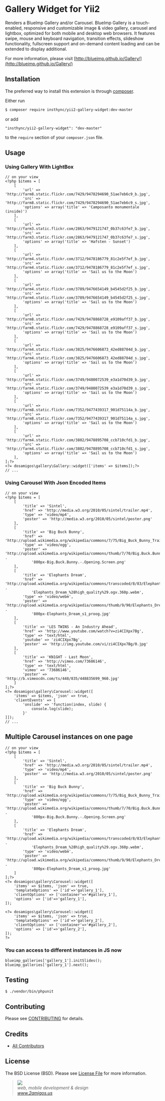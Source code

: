# Gallery Widget for Yii2

Renders a BlueImp Gallery and/or Carousel. BlueImp Gallery is a touch-enabled, responsive and customizable image & video
gallery, carousel and lightbox, optimized for both mobile and desktop web browsers. It features swipe, mouse and keyboard
navigation, transition effects, slideshow functionality, fullscreen support and on-demand content loading and can be
extended to display additional.

For more information, please visit [http://blueimp.github.io/Gallery/](http://blueimp.github.io/Gallery/)

## Installation

The preferred way to install this extension is through [composer](http://getcomposer.org/download/).

Either run

```bash
$ composer require insthync/yii2-gallery-widget:dev-master
```

or add

```
"insthync/yii2-gallery-widget": "dev-master"
```

to the `require` section of your `composer.json` file.

## Usage

### Using Gallery With LightBox

```
// on your view
<?php $items = [
    [
        'url' => 'http://farm8.static.flickr.com/7429/9478294690_51ae7eb6c9_b.jpg',
        'src' => 'http://farm8.static.flickr.com/7429/9478294690_51ae7eb6c9_s.jpg',
        'options' => array('title' => 'Camposanto monumentale (inside)')
    ],
    [
        'url' => 'http://farm3.static.flickr.com/2863/9479121747_0b37c63fe7_b.jpg',
        'src' => 'http://farm3.static.flickr.com/2863/9479121747_0b37c63fe7_s.jpg',
        'options' => array('title' => 'Hafsten - Sunset')
    ],
    [
        'url' => 'http://farm4.static.flickr.com/3712/9478186779_81c2e5f7ef_b.jpg',
        'src' => 'http://farm4.static.flickr.com/3712/9478186779_81c2e5f7ef_s.jpg',
        'options' => array('title' => 'Sail us to the Moon')
    ],
    [
        'url' => 'http://farm4.static.flickr.com/3789/9476654149_b4545d2f25_b.jpg',
        'src' => 'http://farm4.static.flickr.com/3789/9476654149_b4545d2f25_s.jpg',
        'options' => array('title' => 'Sail us to the Moon')
    ],
    [
        'url' => 'http://farm8.static.flickr.com/7429/9478868728_e9109aff37_b.jpg',
        'src' => 'http://farm8.static.flickr.com/7429/9478868728_e9109aff37_s.jpg',
        'options' => array('title' => 'Sail us to the Moon')
    ],
    [
        'url' => 'http://farm4.static.flickr.com/3825/9476606873_42ed88704d_b.jpg',
        'src' => 'http://farm4.static.flickr.com/3825/9476606873_42ed88704d_s.jpg',
        'options' => array('title' => 'Sail us to the Moon')
    ],
    [
        'url' => 'http://farm4.static.flickr.com/3749/9480072539_e3a1d70d39_b.jpg',
        'src' => 'http://farm4.static.flickr.com/3749/9480072539_e3a1d70d39_s.jpg',
        'options' => array('title' => 'Sail us to the Moon')
    ],
    [
        'url' => 'http://farm8.static.flickr.com/7352/9477439317_901d75114a_b.jpg',
        'src' => 'http://farm8.static.flickr.com/7352/9477439317_901d75114a_s.jpg',
        'options' => array('title' => 'Sail us to the Moon')
    ],
    [
        'url' => 'http://farm4.static.flickr.com/3802/9478895708_ccb710cfd1_b.jpg',
        'src' => 'http://farm4.static.flickr.com/3802/9478895708_ccb710cfd1_s.jpg',
        'options' => array('title' => 'Sail us to the Moon')
    ],
];?>
<?= dosamigos\gallery\Gallery::widget(['items' => $items]);?>
// ...
```

### Using Carousel With Json Encoded Items

```
// on your view
<?php $items = [
    [
        'title' => 'Sintel',
        'href' => 'http://media.w3.org/2010/05/sintel/trailer.mp4',
        'type' => 'video/mp4',
        'poster' => 'http://media.w3.org/2010/05/sintel/poster.png'
    ],
    [
        'title' => 'Big Buck Bunny',
        'href' => 'http://upload.wikimedia.org/wikipedia/commons/7/75/Big_Buck_Bunny_Trailer_400p.ogg',
        'type' => 'video/ogg',
        'poster' => 'http://upload.wikimedia.org/wikipedia/commons/thumb/7/70/Big.Buck.Bunny.-.Opening.Screen.png/' .
            '800px-Big.Buck.Bunny.-.Opening.Screen.png'
    ],
    [
        'title' => 'Elephants Dream',
        'href' => 'http://upload.wikimedia.org/wikipedia/commons/transcoded/8/83/Elephants_Dream_%28high_quality%29.ogv/' .
            'Elephants_Dream_%28high_quality%29.ogv.360p.webm',
        'type' => 'video/webm',
        'poster' => 'http://upload.wikimedia.org/wikipedia/commons/thumb/9/90/Elephants_Dream_s1_proog.jpg/' .
            '800px-Elephants_Dream_s1_proog.jpg'
    ],
    [
        'title' => 'LES TWINS - An Industry Ahead',
        'href' => 'http://www.youtube.com/watch?v=zi4CIXpx7Bg',
        'type' => 'text/html',
        'youtube' => 'zi4CIXpx7Bg',
        'poster' => 'http://img.youtube.com/vi/zi4CIXpx7Bg/0.jpg'
    ],
    [
        'title' => 'KN1GHT - Last Moon',
        'href' => 'http://vimeo.com/73686146',
        'type' => 'text/html',
        'vimeo' => '73686146',
        'poster' => 'http://b.vimeocdn.com/ts/448/835/448835699_960.jpg'
    ]
];?>
<?= dosamigos\gallery\Carousel::widget([
    'items' => $items, 'json' => true,
    'clientEvents' => [
        'onslide' => 'function(index, slide) {
            console.log(slide);
        }'
]]);
// ...
```


## Multiple Carousel instances on one page
```
// on your view
<?php $items = [
    [
        'title' => 'Sintel',
        'href' => 'http://media.w3.org/2010/05/sintel/trailer.mp4',
        'type' => 'video/mp4',
        'poster' => 'http://media.w3.org/2010/05/sintel/poster.png'
    ],
    [
        'title' => 'Big Buck Bunny',
        'href' => 'http://upload.wikimedia.org/wikipedia/commons/7/75/Big_Buck_Bunny_Trailer_400p.ogg',
        'type' => 'video/ogg',
        'poster' => 'http://upload.wikimedia.org/wikipedia/commons/thumb/7/70/Big.Buck.Bunny.-.Opening.Screen.png/' .
            '800px-Big.Buck.Bunny.-.Opening.Screen.png'
    ],
    [
        'title' => 'Elephants Dream',
        'href' => 'http://upload.wikimedia.org/wikipedia/commons/transcoded/8/83/Elephants_Dream_%28high_quality%29.ogv/' .
            'Elephants_Dream_%28high_quality%29.ogv.360p.webm',
        'type' => 'video/webm',
        'poster' => 'http://upload.wikimedia.org/wikipedia/commons/thumb/9/90/Elephants_Dream_s1_proog.jpg/' .
            '800px-Elephants_Dream_s1_proog.jpg'
    ]
];?>
<?= dosamigos\gallery\Carousel::widget([
    'items' => $items, 'json' => true,
    'templateOptions' => ['id'=>'gallery_1'],
    'clientOptions' => ['container'=>'#gallery_1'],
    'options' => ['id'=>'gallery_1'],
]);

<?= dosamigos\gallery\Carousel::widget([
    'items' => $items, 'json' => true,
    'templateOptions' => ['id'=>'gallery_2'],
    'clientOptions' => ['container'=>'#gallery_2'],
    'options' => ['id'=>'gallery_2'],
]);
?>  
```

### You can access to different instances in JS now

```
blueimp_galleries['gallery_1'].initSlides();
blueimp_galleries['gallery_1'].next();
```



## Testing

```bash
$ ./vendor/bin/phpunit
```

## Contributing

Please see [CONTRIBUTING](CONTRIBUTING.md) for details.

## Credits

- [All Contributors](https://github.com/2amigos/yii2-selectize-widget/graphs/contributors)

## License

The BSD License (BSD). Please see [License File](LICENSE.md) for more information.

<blockquote>
    <a href="http://www.2amigos.us"><img src="http://www.gravatar.com/avatar/55363394d72945ff7ed312556ec041e0.png"></a><br>
    <i>web, mobile development & design</i><br>
    <i><a href="http://www.2amigos.us">www.2amigos.us</a></i>
</blockquote>
